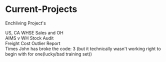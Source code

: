 # Current-Projects
Enchliving Project's
<div>US, CA WHSE Sales and OH
<div>AIMS v WH Stock Audit
<div>Freight Cost Outlier Report
<div>
<div>Times John has broke the code: 3 (but it technically wasn't working right to begin with for one(lucky/bad training set))
